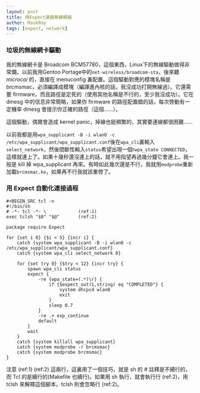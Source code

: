 ```yaml
---
layout: post
title: 用Expect連接無線網絡
author: MaskRay
tags: [expect, network]
---
```


### 垃圾的無線網卡驅動

我的無線網卡是 Broadcom BCM57780，這個東西，Linux下的無線驅動做得非常爛。以前我用Gentoo Portage中的`net-wireless/broadcom-sta`，後來聽 _microcai_ 的，直接在 menuconfig 裏配置。這個驅動對應的模塊名稱是 brcmsmac，必須編譯成模塊（編譯進內核的話，我沒成功打開無線過）。它還需要 firmware，而且路徑是定死的（使用其他名稱是不行的，至少我沒成功）。它在 dmesg 中的信息非常簡略，如果你 firmware 的路徑配置錯的話，每次啓動有一定機率 dmesg 會提示你正確的路徑（這個……）。

<!-- more -->

這個驅動，偶爾會造成 kernel panic，掉線也挺頻繁的，其實要連線都很困難……

以前我都是用`wpa_supplicant -B -i wlan0 -c /etc/wpa_supplicant/wpa_supplicant.conf`後在`wpa_cli`裏輸入`select_network`，然後間斷性輸入`status`希望出現一個r`wpa_state CONNECTED`，這樣就連上了。如果十幾秒還沒連上的話，就不用指望再過幾分鐘它會連上。我一般是 kill 掉 wpa_supplicant 再來。有時如此幾次還是不行，我就用`modprobe`重新加載`brcmsmac.ko`，如果再不行我就該重啓了。

### 用 Expect 自動化連接過程

    #+BEGIN_SRC tcl -n
    #!/bin/sh
    # -*- tcl -*- \            (ref:1)
    exec tclsh "$0" "$@"       (ref:2)

    package require Expect

    for {set i 0} {$i < 5} {incr i} {
        catch {system wpa_supplicant -B -i wlan0 -c /etc/wpa_supplicant/wpa_supplicant.conf}
        catch {system wpa_cli select_network 0}

        for {set try 0} {$try < 12} {incr try} {
            spawn wpa_cli status
            expect {
                -re {wpa_state=(.*)\r} {
                    if {$expect_out(1,string) eq "COMPLETED"} {
                        system dhcpcd wlan0
                        exit
                    }
                    sleep 0.7
                }
                -re .+ exp_continue
                default
            }
            wait
        }
        catch {system killall wpa_supplicant}
        catch {system modprobe -r brcmsmac}
        catch {system modprobe brcmsmac}
    }

注意 (ref:1) (ref:2) 這兩行，這裏用了一個技巧，就是 sh 的 # 註釋是不續行的，而 Tcl 的是續行的(Makefile 也續行)。如果用 sh 執行，就會執行行 (ref:2)，用 tclsh 來解釋這個腳本。tclsh 則會忽略行 (ref:2)。
